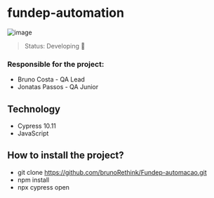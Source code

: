 <h1>fundep-automation</h1>

![image](https://user-images.githubusercontent.com/111917820/198207061-e9feee8c-9c37-4c93-97da-f7dddf66d46b.png)

> Status: Developing 🚧
### Responsible for the project:
- Bruno Costa - QA Lead 
- Jonatas Passos - QA Junior

## Technology
* Cypress 10.11
* JavaScript

## How to install the project?
- git clone https://github.com/brunoRethink/Fundep-automacao.git
- npm install
- npx cypress open


